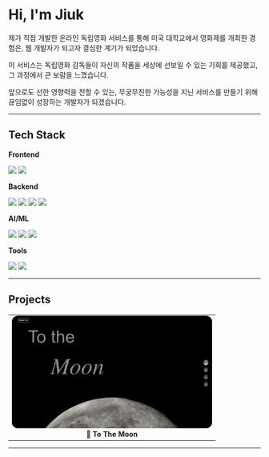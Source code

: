 # Hi, I'm Jiuk

제가 직접 개발한 온라인 독립영화 서비스를 통해 미국 대학교에서 영화제를 개최한 경험은, 웹 개발자가 되고자 결심한 계기가 되었습니다.

이 서비스는 독립영화 감독들이 자신의 작품을 세상에 선보일 수 있는 기회를 제공했고, 그 과정에서 큰 보람을 느꼈습니다.

앞으로도 선한 영향력을 전할 수 있는, 무궁무진한 가능성을 지닌 서비스를 만들기 위해 끊임없이 성장하는 개발자가 되겠습니다.

---

## Tech Stack

**Frontend**  

<img src="https://img.shields.io/badge/React-61DAFB?style=flat&logo=react&logoColor=white"/> 
<img src="https://img.shields.io/badge/Next.js-000000?style=flat&logo=next.js&logoColor=white"/>

**Backend**  

<img src="https://img.shields.io/badge/Node.js-339933?style=flat&logo=node.js&logoColor=white"/> 
<img src="https://img.shields.io/badge/Express-000000?style=flat&logo=express&logoColor=white"/>
<img src="https://img.shields.io/badge/AWS-232F3E?style=flat&logo=amazonaws&logoColor=white"/> 
<img src="https://img.shields.io/badge/GCP-4285F4?style=flat&logo=googlecloud&logoColor=white"/>

**AI/ML**  

<img src="https://img.shields.io/badge/Python-3776AB?style=flat&logo=python&logoColor=white"/> 
<img src="https://img.shields.io/badge/TensorFlow-FF6F00?style=flat&logo=tensorflow&logoColor=white"/> 
<img src="https://img.shields.io/badge/OpenCV-5C3EE8?style=flat&logo=opencv&logoColor=white"/>

**Tools**  

<img src="https://img.shields.io/badge/GitHub-181717?style=flat&logo=github&logoColor=white"/> 
<img src="https://img.shields.io/badge/Figma-F24E1E?style=flat&logo=figma&logoColor=white"/>


---

## Projects

<div align="center">
  
  <table>
    <tr>
      <td align="center">
        <img src="./images/to-the-moon.png" width="400" style="border-radius: 12px;" /><br/>
        <strong>🌙 To The Moon</strong>
      </td>
    </tr>
  </table>

</div>

---

